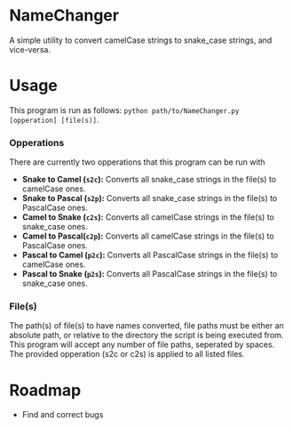 # NameChanger
A simple utility to convert camelCase strings to snake_case strings, and vice-versa.

# Usage 
This program is run as follows: <code>python path/to/NameChanger.py [opperation] [file(s)]</code>. 

### Opperations
There are currently two opperations that this program can be run with
<ul>
  <li>
    <b>Snake to Camel (<code>s2c</code>):</b>
    Converts all snake_case strings in the file(s) to camelCase ones.
  </li>
  <li>
    <b>Snake to Pascal (<code>s2p</code>):</b>
    Converts all snake_case strings in the file(s) to PascalCase ones.
  </li>
  <li>
    <b> Camel to Snake (<code>c2s</code>):</b>
    Converts all camelCase strings in the file(s) to snake_case ones.
  </li>
  <li>
    <b>Camel to Pascal(<code>c2p</code>):</b>
    Converts all camelCase strings in the file(s) to PascalCase ones.
  </li>
  <li>
    <b>Pascal to Camel (<code>p2c</code>):</b>
    Converts all PascalCase strings in the file(s) to camelCase ones.
  </li>
  <li>
    <b> Pascal to Snake (<code>p2s</code>):</b>
    Converts all PascalCase strings in the file(s) to snake_case ones.
  </li>
</ul>

### File(s)
The path(s) of file(s) to have names converted, file paths must be either an absolute path, or relative to the directory the script is being executed from. This program will accept any number of file paths, seperated by spaces. The provided opperation (s2c or c2s) is applied to all listed files. 

# Roadmap
<ul>
  <li>Find and correct bugs</li>
</ul>
